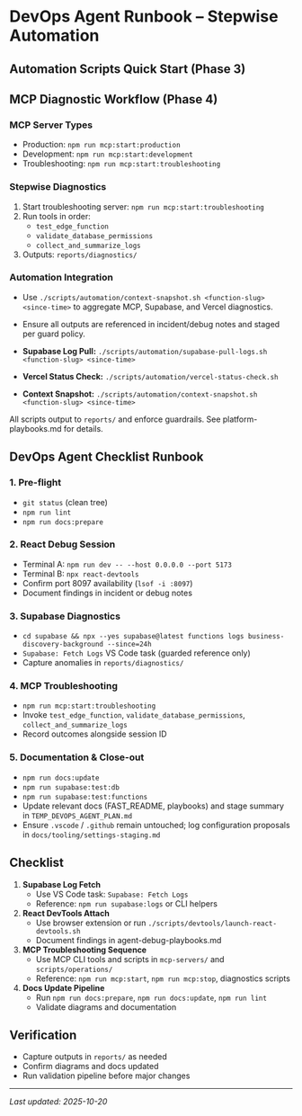 # DevOps Agent Runbook – Stepwise Automation

## Automation Scripts Quick Start (Phase 3)

## MCP Diagnostic Workflow (Phase 4)

### MCP Server Types

- Production: `npm run mcp:start:production`
- Development: `npm run mcp:start:development`
- Troubleshooting: `npm run mcp:start:troubleshooting`

### Stepwise Diagnostics

1. Start troubleshooting server: `npm run mcp:start:troubleshooting`
2. Run tools in order:
   - `test_edge_function`
   - `validate_database_permissions`
   - `collect_and_summarize_logs`
3. Outputs: `reports/diagnostics/`

### Automation Integration

- Use `./scripts/automation/context-snapshot.sh <function-slug> <since-time>` to aggregate MCP, Supabase, and Vercel diagnostics.
- Ensure all outputs are referenced in incident/debug notes and staged per guard policy.

- **Supabase Log Pull:** `./scripts/automation/supabase-pull-logs.sh <function-slug> <since-time>`
- **Vercel Status Check:** `./scripts/automation/vercel-status-check.sh`
- **Context Snapshot:** `./scripts/automation/context-snapshot.sh <function-slug> <since-time>`

All scripts output to `reports/` and enforce guardrails. See platform-playbooks.md for details.

## DevOps Agent Checklist Runbook

### 1. Pre-flight

- `git status` (clean tree)
- `npm run lint`
- `npm run docs:prepare`

### 2. React Debug Session

- Terminal A: `npm run dev -- --host 0.0.0.0 --port 5173`
- Terminal B: `npx react-devtools`
- Confirm port 8097 availability (`lsof -i :8097`)
- Document findings in incident or debug notes

### 3. Supabase Diagnostics

- `cd supabase && npx --yes supabase@latest functions logs business-discovery-background --since=24h`
- `Supabase: Fetch Logs` VS Code task (guarded reference only)
- Capture anomalies in `reports/diagnostics/`

### 4. MCP Troubleshooting

- `npm run mcp:start:troubleshooting`
- Invoke `test_edge_function`, `validate_database_permissions`, `collect_and_summarize_logs`
- Record outcomes alongside session ID

### 5. Documentation & Close-out

- `npm run docs:update`
- `npm run supabase:test:db`
- `npm run supabase:test:functions`
- Update relevant docs (FAST_README, playbooks) and stage summary in `TEMP_DEVOPS_AGENT_PLAN.md`
- Ensure `.vscode` / `.github` remain untouched; log configuration proposals in `docs/tooling/settings-staging.md`

## Checklist

1. **Supabase Log Fetch**
   - Use VS Code task: `Supabase: Fetch Logs`
   - Reference: `npm run supabase:logs` or CLI helpers
2. **React DevTools Attach**
   - Use browser extension or run `./scripts/devtools/launch-react-devtools.sh`
   - Document findings in agent-debug-playbooks.md
3. **MCP Troubleshooting Sequence**
   - Use MCP CLI tools and scripts in `mcp-servers/` and `scripts/operations/`
   - Reference: `npm run mcp:start`, `npm run mcp:stop`, diagnostics scripts
4. **Docs Update Pipeline**
   - Run `npm run docs:prepare`, `npm run docs:update`, `npm run lint`
   - Validate diagrams and documentation

## Verification

- Capture outputs in `reports/` as needed
- Confirm diagrams and docs updated
- Run validation pipeline before major changes

---

_Last updated: 2025-10-20_
